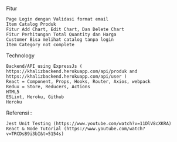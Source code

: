 

Fitur

    Page Login dengan Validasi format email
    Item Catalog Produk
    Fitur Add Chart, Edit Chart, Dan Delete Chart
    Fitur Perhitungan Total Quantity dan Harga
    Customer Bisa melihat catalog tanpa login
    Item Category not complete

Technology

    Backend/API using ExpressJs ( https://khalizbackend.herokuapp.com/api/produk and https://khalizbackend.herokuapp.com/api/user )
    React = Component, Props, Hooks, Router, Axios, webpack
    Redux = Store, Reducers, Actions
    HTML5
    ESLint, Heroku, Github
    Heroku

Referensi :

    Jest Unit Testing (https://www.youtube.com/watch?v=11DlV8cXKRA)
    React & Node Tutorial (https://www.youtube.com/watch?v=TRCDsB9i3bI&t=5154s)

